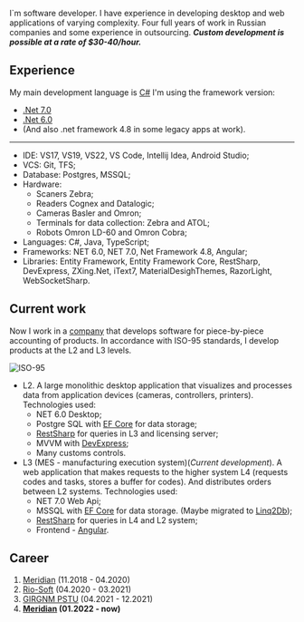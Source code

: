 I`m software developer. I have experience in developing desktop and web applications of varying complexity. Four full years of work in Russian companies and some experience in outsourcing. 
___Custom development is possible at a rate of $30-40/hour.___

## Experience 
My main development language is [C#](https://learn.microsoft.com/dotnet/csharp/)
I'm using the framework version:
- [.Net 7.0](https://learn.microsoft.com/ru-ru/dotnet/api/?view=net-7.0) 
- [.Net 6.0](https://learn.microsoft.com/ru-ru/dotnet/api/?view=net-6.0) 
- (And also .net framework 4.8 in some legacy apps at work).
***
- IDE: VS17, VS19, VS22,  VS Code, Intellij Idea, Android Studio;
- VCS: Git, TFS;
- Database: Postgres, MSSQL;
- Hardware: 
  - Scaners Zebra;
  - Readers Cognex and Datalogic;
  - Cameras Basler and Omron;
  - Terminals for data collection: Zebra and ATOL;
  - Robots Omron LD-60 and Omron Cobra;
- Languages: C#, Java, TypeScript;
- Frameworks: NET 6.0, NET 7.0, Net Framework 4.8, Angular;
- Libraries: Entity Framework, Entity Framework Core, RestSharp, DevExpress, ZXing.Net, iText7, MaterialDesighThemes, RazorLight, WebSocketSharp.

## Current work
Now I work in a [company](https://meridiant.ru) that develops software for piece-by-piece accounting of products. In accordance with ISO-95 standards, I develop products at the L2 and L3 levels.

![ISO-95](https://www.brightlysoftware.com/sites/default/files/image/2022-02/Blog-MFG-IoT-2109-1.png)
- L2. A large monolithic desktop application that visualizes and processes data from application devices (cameras, controllers, printers). Technologies used: 
  - NET 6.0 Desktop;
  - Postgre SQL with [EF Core](https://learn.microsoft.com/ef/core/) for data storage; 
  - [RestSharp](https://restsharp.dev/) for queries in L3 and licensing server;
  - MVVM with [DevExpress](https://www.devexpress.com/);
  - Many customs controls.
- L3 (MES - manufacturing execution system)(*Current development*). A web application that makes requests to the higher system L4 (requests codes and tasks, stores a buffer for codes). And distributes orders between L2 systems. Technologies used: 
  - NET 7.0 Web Api;
  - MSSQL with [EF Core](https://learn.microsoft.com/ef/core/) for data storage. (Maybe migrated to [Linq2Db](https://linq2db.github.io/));
  - [RestSharp](https://restsharp.dev/) for queries in L4 and L2 system;
  - Frontend - [Angular](https://angular.io/).

## Career
1. [Meridian](https://meridiant.ru) (11.2018 - 04.2020)
2. [Rio-Soft](https://rio-soft.ru) (04.2020 - 03.2021)
3. [GIRGNM PSTU](http://girngm.pstu.ru/) (04.2021 - 12.2021)
4. **[Meridian](https://meridiant.ru) (01.2022 - now)**
